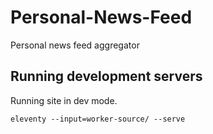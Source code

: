 # Personal-News-Feed
Personal news feed aggregator


## Running development servers
Running site in dev mode.
```
eleventy --input=worker-source/ --serve
```